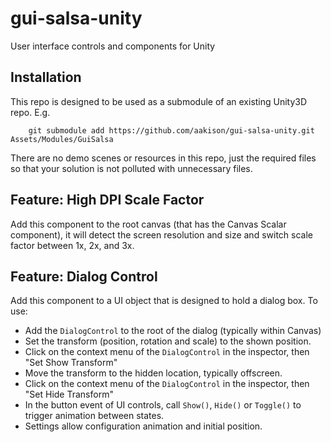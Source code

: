 # gui-salsa-unity
User interface controls and components for Unity

## Installation
This repo is designed to be used as a submodule of an existing Unity3D repo.  E.g.

```
    git submodule add https://github.com/aakison/gui-salsa-unity.git Assets/Modules/GuiSalsa
```

There are no demo scenes or resources in this repo, just the required files so that your solution is not polluted with unnecessary files.

## Feature: High DPI Scale Factor

Add this component to the root canvas (that has the Canvas Scalar component), it will detect the screen resolution and size and switch scale factor between 1x, 2x, and 3x.

## Feature: Dialog Control

Add this component to a UI object that is designed to hold a dialog box.  To use:
* Add the `DialogControl` to the root of the dialog (typically within Canvas)
* Set the transform (position, rotation and scale) to the shown position.
* Click on the context menu of the `DialogControl` in the inspector, then "Set Show Transform"
* Move the transform to the hidden location, typically offscreen.
* Click on the context menu of the `DialogControl` in the inspector, then "Set Hide Transform"
* In the button event of UI controls, call `Show()`, `Hide()` or `Toggle()` to trigger animation between states.
* Settings allow configuration animation and initial position.
